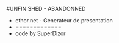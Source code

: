 #UNFINISHED - ABANDONNED 
 - ethor.net - Generateur de presentation
 - =============
 - code by SuperDizor

